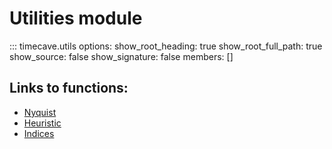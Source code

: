 # Utilities module

::: timecave.utils
    options:
        show_root_heading: true
        show_root_full_path: true
        show_source: false
        show_signature: false
        members: []

## Links to functions:
- [Nyquist](nyquist.md)
- [Heuristic](heuristic.md)
- [Indices](indices.md)